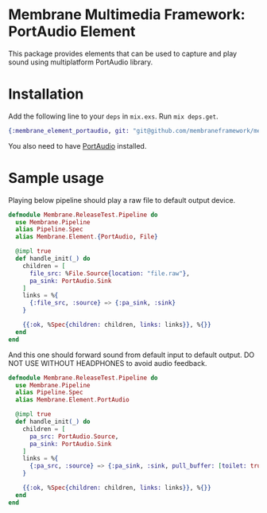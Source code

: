 # Membrane Multimedia Framework: PortAudio Element

This package provides elements that can be used to capture and play sound
using multiplatform PortAudio library.

# Installation

Add the following line to your `deps` in `mix.exs`. Run `mix deps.get`.

```elixir
{:membrane_element_portaudio, git: "git@github.com/membraneframework/membrane-element-portaudio.git"}
```

You also need to have [PortAudio](http://portaudio.com/) installed.

# Sample usage

Playing below pipeline should play a raw file to default output device.

```elixir
defmodule Membrane.ReleaseTest.Pipeline do
  use Membrane.Pipeline
  alias Pipeline.Spec
  alias Membrane.Element.{PortAudio, File}

  @impl true
  def handle_init(_) do
    children = [
      file_src: %File.Source{location: "file.raw"},
      pa_sink: PortAudio.Sink
    ]
    links = %{
      {:file_src, :source} => {:pa_sink, :sink}
    }

    {{:ok, %Spec{children: children, links: links}}, %{}}
  end
end
```

And this one should forward sound from default input to default output. DO NOT USE WITHOUT HEADPHONES to avoid audio feedback.

```elixir
defmodule Membrane.ReleaseTest.Pipeline do
  use Membrane.Pipeline
  alias Pipeline.Spec
  alias Membrane.Element.PortAudio

  @impl true
  def handle_init(_) do
    children = [
      pa_src: PortAudio.Source,
      pa_sink: PortAudio.Sink
    ]
    links = %{
      {:pa_src, :source} => {:pa_sink, :sink, pull_buffer: [toilet: true]}
    }

    {{:ok, %Spec{children: children, links: links}}, %{}}
  end
end
```
